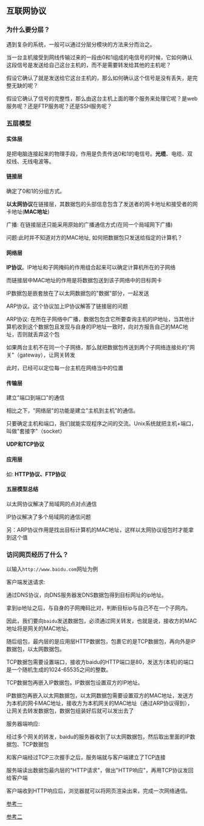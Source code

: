 ## 互联网协议

### 为什么要分层？

遇到复杂的系统，一般可以通过分层分模块的方法来分而治之。

当一台主机接受到网线传输过来的一段由0和1组成的电信号的时候，它如何确认这段信号是发送给自己这台主机的，而不是需要转发给其他的主机呢？

假设它确认了就是发送给它这台主机的，那么如何确认这个信号是没有丢失，是完整无缺的呢？

假设它确认了信号的完整性，那么由这台主机上面的哪个服务来处理它呢？是web服务呢？还是FTP服务呢？还是SSH服务呢？

### 五层模型

#### 实体层

是把电脑连接起来的物理手段，作用是负责传送0和1的电信号。**光缆**、电缆、双绞线、无线电波等。

#### 链接层

确定了0和1的分组方式。

**以太网协议**在链接层，其数据包的头部信息包含了发送者的网卡地址和接受者的网卡地址(**MAC地址**)

广播: 在链接层还只能采用原始的广播通信方式(在同一个局域网下广播)

问题:此时并不知道对方的MAC地址, 如何把数据包只发送给指定的计算机？

#### 网络层

**IP协议**。IP地址和子网掩码的作用组合起来可以确定计算机所在的子网络

而链接层中MAC地址的作用是将数据包送到该子网络中的目标网卡

IP数据包是嵌套放在了以太网数据包的"数据"部分，一起发送

ARP协议。这个协议加上IP协议解答了链接层的问题

ARP协议: 在所在子网络中广播，数据包包含它所要查询主机的IP地址，当其他计算机收到这个数据包且发现与自身的IP地址一致时，向对方报告自己的MAC地址，否则就丢弃这个包

如果两台主机不在同一个子网络，那么就把数据包传送到两个子网络连接处的"网关"（gateway），让网关转发

此时，已经可以定位每一台主机在网络当中的位置

#### 传输层

建立"端口到端口"的通信

相比之下，"网络层"的功能是建立"主机到主机"的通信。

只要确定主机和端口，我们就能实现程序之间的交流。Unix系统就把主机+端口，叫做"套接字"（socket）

**UDP和TCP协议**

#### 应用层

如: **HTTP协议、FTP协议**

#### 五层模型总结

以太网协议解决了局域网的点对点通信

IP协议解决了多个局域网的通信问题

另：ARP协议作用是找出目标计算机的MAC地址，这样以太网协议组包时才能拿到这个值

### 访问网页经历了什么？

以输入`http://www.baidu.com`网址为例

客户端发送请求:

通过DNS协议，向DNS服务器发DNS数据包得到目标网址的ip地址。

拿到ip地址之后，与自身的子网掩码比对，判断目标ip与自己不在一个子网内。

因此，我们要向`baidu`发送数据包，必须通过网关转发，也就是说，接收方的MAC地址将是网关的MAC地址。

随后组包，最内层的是应用层HTTP数据包，包裹它的是TCP数据包，再向外是IP数据包，以太网数据包。

TCP数据包需要设置端口，接收方baidu的HTTP端口是80，发送方(本机)的端口是一个随机生成的1024-65535之间的整数。

TCP数据包再嵌入IP数据包，IP数据包设置双方的IP地址。

IP数据包再嵌入以太网数据包，以太网数据包需要设置双方的MAC地址，发送方为本机的网卡MAC地址，接收方为本机网关的MAC地址（通过ARP协议得到），让网关去转发数据包，数据包组装好后就可以发出去了

服务器端响应:

经过多个网关的转发，baidu的服务器收到了以太网数据包，然后取出里面的IP数据包、TCP数据包

和客户端经过TCP三次握手之后，服务端就与客户端建立了TCP连接

服务端读出数据包最内层的"HTTP请求"，做出"HTTP响应"，再用TCP协议发回给客户端

客户端收到HTTP响应后，浏览器就可以将网页渲染出来，完成一次网络通信。

[参考一](http://www.ruanyifeng.com/blog/2012/05/internet_protocol_suite_part_i.html)

[参考二](http://www.ruanyifeng.com/blog/2012/06/internet_protocol_suite_part_ii.html)

